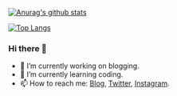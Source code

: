 [![Anurag's github stats](https://github-readme-stats.vercel.app/api?username=ngzhio)](https://github.com/anuraghazra/github-readme-stats)

[![Top Langs](https://github-readme-stats.vercel.app/api/top-langs/?username=ngzhio)](https://github.com/anuraghazra/github-readme-stats)

### Hi there 👋

<!--
**ngzhio/ngzhio** is a ✨ _special_ ✨ repository because its `README.md` (this file) appears on your GitHub profile.

Here are some ideas to get you started:

- 🔭 I’m currently working on ...
- 🌱 I’m currently learning ...
- 👯 I’m looking to collaborate on ...
- 🤔 I’m looking for help with ...
- 💬 Ask me about ...
- 📫 How to reach me: ...
- 😄 Pronouns: ...
- ⚡ Fun fact: ...
-->

- 🔭 I’m currently working on blogging.
- 🌱 I’m currently learning coding.
- 📫 How to reach me: [Blog](https://ngzhio.github.io/), [Twitter](https://twitter.com/ngzhio), [Instagram](https://www.instagram.com/ngzhio/).

